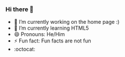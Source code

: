 ### Hi there 👋

<!--
**Autofirejm/Autofirejm** is a ✨ _special_ ✨ repository because its `README.md` (this file) appears on your GitHub profile.

Here are some ideas to get you started:

-->
- 🔭 I’m currently working on the home page :)
- 🌱 I’m currently learning HTML5
- 😄 Pronouns: He/Him
- ⚡ Fun fact: Fun facts are not fun
- :octocat:
